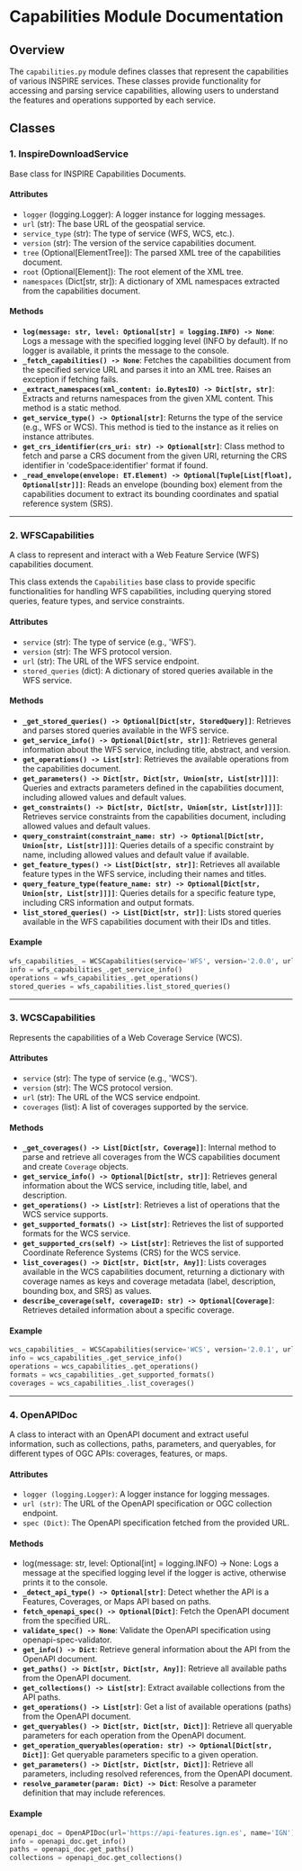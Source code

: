 # Capabilities Module Documentation

## Overview
The `capabilities.py` module defines classes that represent the capabilities of various INSPIRE services. These classes provide functionality for accessing and parsing service capabilities, allowing users to understand the features and operations supported by each service.

## Classes

### 1. InspireDownloadService
Base class for INSPIRE Capabilities Documents.

#### Attributes
  - `logger` (logging.Logger): A logger instance for logging messages.
  - `url` (str): The base URL of the geospatial service.
  - `service_type` (str): The type of service (WFS, WCS, etc.).
  - `version` (str): The version of the service capabilities document.
  - `tree` (Optional[ElementTree]): The parsed XML tree of the capabilities document.
  - `root` (Optional[Element]): The root element of the XML tree.
  - `namespaces` (Dict[str, str]): A dictionary of XML namespaces extracted from the capabilities document.

#### Methods
  - **`log(message: str, level: Optional[str] = logging.INFO) -> None`**: Logs a message with the specified logging   level (INFO by default). If no logger is available, it prints the message to the console.
  - **`_fetch_capabilities() -> None`**: Fetches the capabilities document from the specified service URL and parses   it into an XML tree. Raises an exception if fetching fails.
  - **`_extract_namespaces(xml_content: io.BytesIO) -> Dict[str, str]`**: Extracts and returns namespaces from the   given XML content. This method is a static method.
  - **`get_service_type() -> Optional[str]`**: Returns the type of the service (e.g., WFS or WCS). This method is   tied to the instance as it relies on instance attributes.
  - **`get_crs_identifier(crs_uri: str) -> Optional[str]`**: Class method to fetch and parse a CRS document from the   given URI, returning the CRS identifier in 'codeSpace:identifier' format if found.
  - **`_read_envelope(envelope: ET.Element) -> Optional[Tuple[List[float], Optional[str]]]`**: Reads an envelope (bounding box) element from the capabilities document to extract its bounding coordinates and spatial reference system (SRS).

---

### 2. WFSCapabilities
A class to represent and interact with a Web Feature Service (WFS) capabilities document.

This class extends the `Capabilities` base class to provide specific functionalities for handling
WFS capabilities, including querying stored queries, feature types, and service constraints. 

#### Attributes
  - `service` (str): The type of service (e.g., 'WFS').
  - `version` (str): The WFS protocol version.
  - `url` (str): The URL of the WFS service endpoint.
  - `stored_queries` (dict): A dictionary of stored queries available in the WFS service.

#### Methods
  - **`_get_stored_queries() -> Optional[Dict[str, StoredQuery]]`**: Retrieves and parses stored queries available in the WFS service.
  - **`get_service_info() -> Optional[Dict[str, str]]`**: Retrieves general information about the WFS service, including title, abstract, and version.
  - **`get_operations() -> List[str]`**: Retrieves the available operations from the capabilities document.
  - **`get_parameters() -> Dict[str, Dict[str, Union[str, List[str]]]]`**: Queries and extracts parameters defined in the capabilities document, including allowed values and default values.
  - **`get_constraints() -> Dict[str, Dict[str, Union[str, List[str]]]]`**:  Retrieves service constraints from the capabilities document, including allowed values and default values.
  - **`query_constraint(constraint_name: str) -> Optional[Dict[str, Union[str, List[str]]]]`**: Queries details of a specific constraint by name, including allowed values and default value if available.
  - **`get_feature_types() -> List[Dict[str, str]]`**: Retrieves all available feature types in the WFS service, including their names and titles.
  - **`query_feature_type(feature_name: str) -> Optional[Dict[str, Union[str, List[str]]]]`**: Queries details for a specific feature type, including CRS information and output formats.
  - **`list_stored_queries() -> List[Dict[str, str]]`**: Lists stored queries available in the WFS capabilities document with their IDs and titles.

#### Example
```python
wfs_capabilities_ = WCSCapabilities(service='WFS', version='2.0.0', url='https://www.ideandalucia.es/wfs-nga-inspire/services')
info = wfs_capabilities_.get_service_info()
operations = wfs_capabilities_.get_operations()
stored_queries = wfs_capabilities.list_stored_queries()
```

---

### 3. WCSCapabilities
Represents the capabilities of a Web Coverage Service (WCS).

#### Attributes
  - `service` (str): The type of service (e.g., 'WCS').
  - `version` (str): The WCS protocol version.
  - `url` (str): The URL of the WCS service endpoint.
  - `coverages` (list): A list of coverages supported by the service.

#### Methods
  - **`_get_coverages() -> List[Dict[str, Coverage]]`**: Internal method to parse and retrieve all coverages from the WCS capabilities document and create `Coverage` objects.
  - **`get_service_info() -> Optional[Dict[str, str]]`**: Retrieves general information about the WCS service, including title, label, and description.
  - **`get_operations() -> List[str]`**: Retrieves a list of operations that the WCS service supports.
  - **`get_supported_formats() -> List[str]`**: Retrieves the list of supported formats for the WCS service.
  - **`get_supported_crs(self) -> List[str]`**: Retrieves the list of supported Coordinate Reference Systems (CRS) for the WCS service.
  - **`list_coverages() -> Dict[str, Dict[str, Any]]`**: Lists coverages available in the WCS capabilities document, returning a dictionary with coverage
        names as keys and coverage metadata (label, description, bounding box, and SRS) as values.
  - **`describe_coverage(self, coverageID: str) -> Optional[Coverage]`**: Retrieves detailed information about a specific coverage.

#### Example
```python
wcs_capabilities_ = WCSCapabilities(service='WCS', version='2.0.1', url='https://servicios.idee.es/wcs-inspire/mdt')
info = wcs_capabilities_.get_service_info()
operations = wcs_capabilities_.get_operations()
formats = wcs_capabilities_.get_supported_formats()
coverages = wcs_capabilities_.list_coverages()
```

---

### 4. OpenAPIDoc
A class to interact with an OpenAPI document and extract useful information, such as collections, paths, parameters, and queryables, for different types of OGC APIs: coverages, features, or maps.

#### Attributes
- `logger (logging.Logger)`: A logger instance for logging messages.
- `url (str)`: The URL of the OpenAPI specification or OGC collection endpoint.
- `spec (Dict)`: The OpenAPI specification fetched from the provided URL.

#### Methods
  - log(message: str, level: Optional[int] = logging.INFO) -> None: Logs a message at the specified logging level if the logger is active, otherwise prints it to the console.
  - **`_detect_api_type() -> Optional[str]`**: Detect whether the API is a Features, Coverages, or Maps API based on paths.
  - **`fetch_openapi_spec() -> Optional[Dict]`**: Fetch the OpenAPI document from the specified URL.
  - **`validate_spec() -> None`**: Validate the OpenAPI specification using openapi-spec-validator.
  - **`get_info() -> Dict`**: Retrieve general information about the API from the OpenAPI document.
  - **`get_paths() -> Dict[str, Dict[str, Any]]`**: Retrieve all available paths from the OpenAPI document.
  - **`get_collections() -> List[str]`**: Extract available collections from the API paths.
  - **`get_operations() -> List[str]`**: Get a list of available operations (paths) from the OpenAPI document.
  - **`get_queryables() -> Dict[str, Dict[str, Dict]]`**: Retrieve all queryable parameters for each operation from the OpenAPI document.
  - **`get_operation_queryables(operation: str) -> Optional[Dict[str, Dict]]`**: Get queryable parameters specific to a given operation.
  - **`get_parameters() -> Dict[str, Dict[str, Dict]]`**: Retrieve all parameters, including resolved references, from the OpenAPI document.
  - **`resolve_parameter(param: Dict) -> Dict`**: Resolve a parameter definition that may include references.

#### Example
```python
openapi_doc = OpenAPIDoc(url='https://api-features.ign.es', name='IGN')
info = openapi_doc.get_info()
paths = openapi_doc.get_paths()
collections = openapi_doc.get_collections()
```